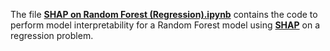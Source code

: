 The file [**SHAP on Random Forest (Regression).ipynb**](https://github.com/mohitr7/model-interpretability-for-machine-learning-models/blob/master/shap/regression/SHAP%20on%20Random%20Forest%20(Regression).ipynb) contains the code to perform model interpretability for a Random Forest model using [**SHAP**](https://github.com/slundberg/shap) on a regression problem.
